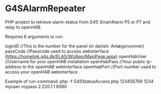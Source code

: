 # G4SAlarmRepeater

PHP-project to retrieve alarm-status from G4S SmartAlarm P5 or P7 and relay to openHAB.

Requires 6 arguments to run:

loginID //This is the number for the panel (in danish: Anlægsnummer)
passCode //Passcode used to access webinterface (https://homelink.g4s.dk/ELAS/WUApp/MainPage.aspx)
openHabUser //Username for your openHAB installation
openHabPass //Your public ip-address to the openHAB webinterface
openHabPort //Port-number used to access your openHAB webinterface

Example of run-command:
php -f G4SStatusAccess.php 123456789 1234 myuser mypass 2.220.1.1 8080